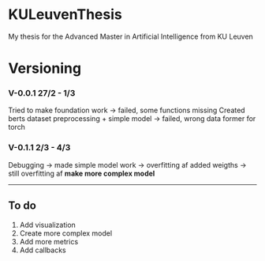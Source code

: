 # KULeuvenThesis
My thesis for the Advanced Master in Artificial Intelligence from KU Leuven

# Versioning
### V-0.0.1 27/2 - 1/3
Tried to make foundation work -> failed, some functions missing
Created berts dataset preprocessing + simple model -> failed, wrong data former for torch

### V-0.1.1 2/3 - 4/3
Debugging -> made simple model work -> overfitting af
added weigths -> still overfitting af
**make more complex model**

---

## To do
1.  Add visualization
2.  Create more complex model
3.  Add more metrics
4.  Add callbacks